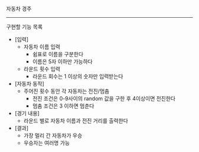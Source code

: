 자동차 경주

---

구현할 기능 목록

- [입력] 
  - 자동차 이름 입력
    - 쉼표로 이름을 구분한다
    - 이름은 5자 이하만 가능하다
  - 라운드 횟수 입력
    - 라운드 회수는 1 이상의 숫자만 입력받는다
- [자동차 동작]
  - 주어진 횟수 동안 각 자동차는 전진/멈춤
    - 전진 조건은 0-9사이의 random 값을 구한 후 4이상이면 전진한다
    - 멈춤 조건은 3 이하면 멈춘다
- [경기 내용]
  - 라운드 별로 자동차 이름과 전진 거리를 출력한다
- [결과]
  - 가장 멀리 간 자동차가 우승
  - 우승자는 여러명 가능